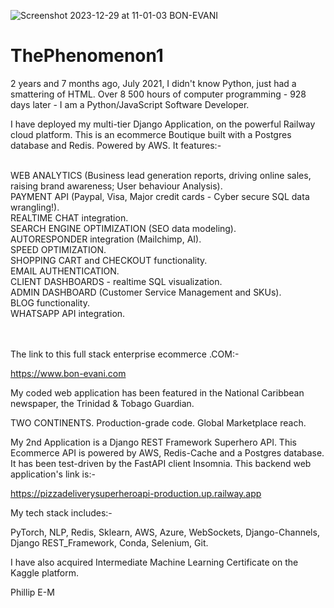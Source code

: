 ![Screenshot 2023-12-29 at 11-01-03 BON-EVANI](https://github.com/ThePhenomenon1/ThePhenomenon1/assets/96743401/9c4cce91-bf71-46d5-b7be-f2a2aea5d5d2)

# ThePhenomenon1

2 years and 7 months ago, July 2021, I didn't know Python, just had a smattering of HTML.
Over 8 500 hours of computer programming - 928 days later - I am a Python/JavaScript Software Developer.

I have deployed my multi-tier Django Application, on the powerful Railway cloud platform. 
This is an ecommerce Boutique built with a Postgres database and Redis. Powered by AWS. It features:-

<br>
WEB ANALYTICS (Business lead generation reports, driving online sales, raising brand awareness; User behaviour Analysis).

<br>
PAYMENT API (Paypal, Visa, Major credit cards - Cyber secure SQL data wrangling!).

<br>
REALTIME CHAT integration.

<br>
SEARCH ENGINE OPTIMIZATION (SEO data modeling).

<br>
AUTORESPONDER integration (Mailchimp, AI).

<br>
SPEED OPTIMIZATION.

<br>
SHOPPING CART and CHECKOUT functionality.

<br>
EMAIL AUTHENTICATION.

<br>
CLIENT DASHBOARDS - realtime SQL visualization.

<br>
ADMIN DASHBOARD (Customer Service Management and SKUs).

<br>
BLOG functionality.

<br>
WHATSAPP API integration.

\
\
The link to this full stack enterprise ecommerce .COM:-

https://www.bon-evani.com

My coded web application has been featured in the National Caribbean newspaper, the Trinidad & Tobago Guardian.

TWO CONTINENTS. Production-grade code. Global Marketplace reach.

My 2nd Application is a Django REST Framework Superhero API. 
This Ecommerce API is powered by AWS, Redis-Cache and a Postgres database. It has been test-driven by the FastAPI client Insomnia.
This backend web application's link is:-

https://pizzadeliverysuperheroapi-production.up.railway.app

My tech stack includes:-

PyTorch,
NLP,
Redis,
Sklearn,
AWS,
Azure,
WebSockets,
Django-Channels,
Django REST_Framework,
Conda,
Selenium,
Git.

I have also acquired Intermediate Machine Learning Certificate on the Kaggle platform.

Phillip E-M
